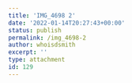 ```yaml
---
title: 'IMG_4698 2'
date: '2022-01-14T20:27:43+00:00'
status: publish
permalink: /img_4698-2
author: whoisdsmith
excerpt: ''
type: attachment
id: 129
---
```

<!DOCTYPE html PUBLIC "-//W3C//DTD HTML 4.0 Transitional//EN" "http://www.w3.org/TR/REC-html40/loose.dtd">
<?xml encoding="UTF-8">
